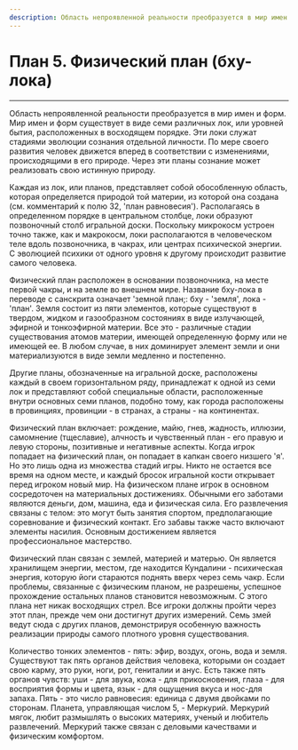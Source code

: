 ```yaml
---
description: Область непроявленной реальности преобразуется в мир имен и форм. Мир имен и форм существует в виде семи различных лок, или уровней бытия, расположенных в восходящем порядке.
---
```

# План 5. Физический план (бху-лока)


---
Область непроявленной реальности преобразуется в мир имен и форм. Мир имен и форм существует в виде семи различных лок, или уровней бытия, расположенных в восходящем порядке. Эти локи служат стадиями эволюции сознания отдельной личности. По мере своего развития человек движется вперед в соответствии с изменениями, происходящими в его природе. Через эти планы сознание может реализовать свою истинную природу. 

Каждая из лок, или планов, представляет собой обособленную область, которая определяется природой той материи, из которой она создана (см. комментарий к полю 32, 'план равновесия'). Располагаясь в определенном порядке в центральном столбце, локи образуют позвоночный столб игральной доски. Поскольку микрокосм устроен точно также, как и макрокосм, локи располагаются в человеческом теле вдоль позвоночника, в чакрах, или центрах психической энергии. С эволюцией психики от одного уровня к другому происходит развитие самого человека. 

Физический план расположен в основании позвоночника, на месте первой чакры, и на земле во внешнем мире. Название бху-лока в переводе с санскрита означает 'земной план;: бху - 'земля', лока - 'план'. Земля состоит из пяти элементов, которые существуют в твердом, жидком и газообразном состояниях в виде излучающей, эфирной и тонкоэфирной материи. Все это - различные стадии существования атомов материи, имеющей определенную форму или не имеющей ее. В любом случае, в них доминирует элемент земли и они материализуются в виде земли медленно и постепенно. 

Другие планы, обозначенные на игральной доске, расположены каждый в своем горизонтальном ряду, принадлежат к одной из семи лок и представляют собой специальные области, расположенные внутри основных семи планов, подобно тому, как города расположены в провинциях, провинции - в странах, а страны - на континентах. 

Физический план включает: рождение, майю, гнев, жадность, иллюзии, самомнение (тщеславие), алчность и чувственный план - его правую и левую стороны, позитивные и негативные аспекты. Когда игрок попадает на физический план, он попадает в капкан своего низшего 'я'. Но это лишь одна из множества стадий игры. Никто не остается все время на одном месте, и каждый бросок игральной кости открывает перед игроком новый мир. На физическом плане игрок в основном сосредоточен на материальных достижениях. Обычными его заботами являются деньги, дом, машина, еда и физическая сила. Его развлечения связаны с телом: это могут быть занятия спортом, предполагающие соревнование и физический контакт. Его забавы также часто включают элементы насилия. Основным достижением является профессиональное мастерство. 

Физический план связан с землей, материей и матерью. Он является хранилищем энергии, местом, где находится Кундалини - психическая энергия, которую йоги стараются поднять вверх через семь чакр. Если проблемы, связанные с физическим планом, не разрешены, успешное прохождение остальных планов становится невозможным. С этого плана нет никак восходящих стрел. Все игроки должны пройти через этот план, прежде чем они достигнут других измерений. Семь змей ведут сюда с других планов, демонстрируя особенную важность реализации природы самого плотного уровня существования. 

Количество тонких элементов - пять: эфир, воздух, огонь, вода и земля. Существуют так пять органов действия человека, которыми он создает свою карму, это руки, ноги, рот, гениталии и анус. Есть также пять органов чувств: уши - для звука, кожа - для прикосновения, глаза - для восприятия формы и цвета, язык - для ощущения вкуса и нос-для запаха. Пять - это число равновесия: единица с двумя двойками по сторонам. Планета, управляющая числом 5, - Меркурий. Меркурий мягок, любит размышлять о высоких материях, ученый и любитель развлечений. Меркурий также связан с деловыми качествами и физическим комфортом.
